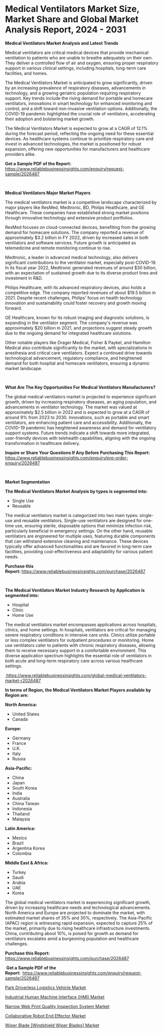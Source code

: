 <p><h1>Medical Ventilators Market Size, Market Share and Global Market Analysis Report, 2024 - 2031</h1></p><p><strong>Medical Ventilators Market Analysis and Latest Trends</strong></p>
<p><p>Medical ventilators are critical medical devices that provide mechanical ventilation to patients who are unable to breathe adequately on their own. They deliver a controlled flow of air and oxygen, ensuring proper respiratory support in various clinical settings, including hospitals, long-term care facilities, and homes. </p><p>The Medical Ventilators Market is anticipated to grow significantly, driven by an increasing prevalence of respiratory diseases, advancements in technology, and a growing geriatric population requiring respiratory support. Key trends include the rising demand for portable and homecare ventilators, innovations in smart technology for enhanced monitoring and control, and a shift toward non-invasive ventilation options. Additionally, the COVID-19 pandemic highlighted the crucial role of ventilators, accelerating their adoption and bolstering market growth. </p><p>The Medical Ventilators Market is expected to grow at a CAGR of 12.1% during the forecast period, reflecting the ongoing need for these essential devices. As healthcare systems continue to prioritize respiratory care and invest in advanced technologies, the market is positioned for robust expansion, offering new opportunities for manufacturers and healthcare providers alike.</p></p>
<p><strong>Get a Sample PDF of the Report:&nbsp;</strong> <a href="https://www.reliablebusinessinsights.com/enquiry/request-sample/2026487?utm_campaign=84&utm_medium=2&utm_source=Github&utm_content=ia&utm_term=30102024&utm_id=medical-ventilators">https://www.reliablebusinessinsights.com/enquiry/request-sample/2026487</a></p>
<p>&nbsp;</p>
<p><strong>Medical Ventilators Major Market Players</strong></p>
<p><p>The medical ventilators market is a competitive landscape characterized by major players like ResMed, Medtronic, BD, Philips Healthcare, and GE Healthcare. These companies have established strong market positions through innovative technology and extensive product portfolios. </p><p>ResMed focuses on cloud-connected devices, benefiting from the growing demand for homecare solutions. The company reported a revenue of approximately $3.2 billion in FY 2022, driven by increased sales in both ventilators and software services. Future growth is anticipated as telemedicine and remote monitoring continue to rise.</p><p>Medtronic, a leader in advanced medical technology, also delivers significant contributions to the ventilator market, especially post-COVID-19. In its fiscal year 2022, Medtronic generated revenues of around $30 billion, with an expectation of sustained growth due to its diverse product lines and investment in R&D.</p><p>Philips Healthcare, with its advanced respiratory devices, also holds a competitive edge. The company reported revenues of about $19.5 billion in 2021. Despite recent challenges, Philips' focus on health technology innovation and sustainability could foster recovery and growth moving forward.</p><p>GE Healthcare, known for its robust imaging and diagnostic solutions, is expanding in the ventilator segment. The company's revenue was approximately $20 billion in 2021, and projections suggest steady growth due to the ongoing demand for integrated healthcare solutions.</p><p>Other notable players like Drager Medical, Fisher & Paykel, and Hamilton Medical also contribute significantly to the market, with specializations in anesthesia and critical care ventilators. Expect a continued drive towards technological advancement, regulatory compliance, and heightened demand for both hospital and homecare ventilators, ensuring a dynamic market landscape.</p></p>
<p>&nbsp;</p>
<p><strong>What Are The Key Opportunities For Medical Ventilators Manufacturers?</strong></p>
<p><p>The global medical ventilators market is projected to experience significant growth, driven by increasing respiratory diseases, an aging population, and advancements in ventilator technology. The market was valued at approximately $2.5 billion in 2022 and is expected to grow at a CAGR of around 9% from 2023 to 2030. Innovations, such as portable and smart ventilators, are enhancing patient care and accessibility. Additionally, the COVID-19 pandemic has heightened awareness and demand for ventilatory support systems. Future trends indicate a shift towards more integrated, user-friendly devices with telehealth capabilities, aligning with the ongoing transformation in healthcare delivery.</p></p>
<p><strong>Inquire or Share Your Questions If Any Before Purchasing This Report:</strong> <a href="https://www.reliablebusinessinsights.com/enquiry/pre-order-enquiry/2026487?utm_campaign=84&utm_medium=2&utm_source=Github&utm_content=ia&utm_term=30102024&utm_id=medical-ventilators">https://www.reliablebusinessinsights.com/enquiry/pre-order-enquiry/2026487</a></p>
<p>&nbsp;</p>
<p><strong>Market Segmentation</strong></p>
<p><strong>The Medical Ventilators Market Analysis by types is segmented into:</strong></p>
<p><ul><li>Single Use</li><li>Reusable</li></ul></p>
<p><p>The medical ventilators market is categorized into two main types: single-use and reusable ventilators. Single-use ventilators are designed for one-time use, ensuring sterile, disposable options that minimize infection risk, particularly beneficial in emergency settings. On the other hand, reusable ventilators are engineered for multiple uses, featuring durable components that can withstand extensive cleaning and maintenance. These devices typically offer advanced functionalities and are favored in long-term care facilities, providing cost-effectiveness and adaptability for various patient needs.</p></p>
<p><strong>Purchase this Report:&nbsp;</strong><a href="https://www.reliablebusinessinsights.com/purchase/2026487?utm_campaign=84&utm_medium=2&utm_source=Github&utm_content=ia&utm_term=30102024&utm_id=medical-ventilators">https://www.reliablebusinessinsights.com/purchase/2026487</a></p>
<p>&nbsp;</p>
<p><strong>The Medical Ventilators Market Industry Research by Application is segmented into:</strong></p>
<p><ul><li>Hospital</li><li>Clinic</li><li>Home Use</li></ul></p>
<p><p>The medical ventilators market encompasses applications across hospitals, clinics, and home settings. In hospitals, ventilators are critical for managing severe respiratory conditions in intensive care units. Clinics utilize portable or less complex ventilators for outpatient procedures or monitoring. Home use ventilators cater to patients with chronic respiratory diseases, allowing them to receive necessary support in a comfortable environment. This diverse application spectrum highlights the essential role of ventilators in both acute and long-term respiratory care across various healthcare settings.</p></p>
<p><a href="https://www.reliablebusinessinsights.com/global-medical-ventilators-market-r2026487?utm_campaign=84&utm_medium=2&utm_source=Github&utm_content=ia&utm_term=30102024&utm_id=medical-ventilators">&nbsp;https://www.reliablebusinessinsights.com/global-medical-ventilators-market-r2026487</a></p>
<p><strong>In terms of Region, the Medical Ventilators Market Players available by Region are:</strong></p>
<p>
    <p> <strong> North America: </strong>
        <ul>
            <li>United States</li>
            <li>Canada</li>
        </ul>
        </p> 
    <p> <strong> Europe: </strong>
        <ul>
            <li>Germany</li>
            <li>France</li>
            <li>U.K.</li>
            <li>Italy</li>
            <li>Russia</li>
        </ul>
        </p> 
    <p> <strong> Asia-Pacific: </strong>
        <ul>
            <li>China</li>
            <li>Japan</li>
            <li>South Korea</li>
            <li>India</li>
            <li>Australia</li>
            <li>China Taiwan</li>
            <li>Indonesia</li>
            <li>Thailand</li>
            <li>Malaysia</li>
        </ul>
        </p> 
    <p> <strong> Latin America: </strong>
        <ul>
            <li>Mexico</li>
            <li>Brazil</li>
            <li>Argentina Korea</li>
            <li>Colombia</li>
        </ul>
        </p> 
    <p> <strong> Middle East & Africa: </strong>
        <ul>
            <li>Turkey</li>
            <li>Saudi</li>
            <li>Arabia</li>
            <li>UAE</li>
            <li>Korea</li>
        </ul>
    </p>
    </p>
<p><p>The global medical ventilators market is experiencing significant growth, driven by increasing healthcare needs and technological advancements. North America and Europe are projected to dominate the market, with estimated market shares of 35% and 30%, respectively. The Asia-Pacific (APAC) region is witnessing rapid expansion, expected to capture 25% of the market, primarily due to rising healthcare infrastructure investments. China, contributing about 10%, is poised for growth as demand for ventilators escalates amid a burgeoning population and healthcare challenges.</p></p>
<p><strong>Purchase this Report: </strong><a href="https://www.reliablebusinessinsights.com/purchase/2026487?utm_campaign=84&utm_medium=2&utm_source=Github&utm_content=ia&utm_term=30102024&utm_id=medical-ventilators">https://www.reliablebusinessinsights.com/purchase/2026487</a></p>
<p>&nbsp;<strong>Get a Sample PDF of the Report:&nbsp;&nbsp;</strong><a href="https://www.reliablebusinessinsights.com/enquiry/request-sample/2026487?utm_campaign=84&utm_medium=2&utm_source=Github&utm_content=ia&utm_term=30102024&utm_id=medical-ventilators">https://www.reliablebusinessinsights.com/enquiry/request-sample/2026487</a></p>
<p><strong></strong></p>
<p><p><a href="https://github.com/MegiDuro586/Market-Research-Report-List-1/blob/main/park-driverless-logistics-vehicle-market.md?utm_campaign=84&utm_medium=2&utm_source=Github&utm_content=ia&utm_term=30102024&utm_id=medical-ventilators">Park Driverless Logistics Vehicle Market</a></p><p><a href="https://www.linkedin.com/pulse/exploring-industrial-human-machine-interface-hmi-market-dynamics-xtwqf?utm_campaign=84&utm_medium=2&utm_source=Github&utm_content=ia&utm_term=30102024&utm_id=medical-ventilators">Industrial Human Machine Interface (HMI) Market</a></p><p><a href="https://issuu.com/reportprime-2/docs/narrow-web-print-quality-inspection_2b4e383450cf7d?utm_campaign=84&utm_medium=2&utm_source=Github&utm_content=ia&utm_term=30102024&utm_id=medical-ventilators">Narrow Web Print Quality Inspection System Market</a></p><p><a href="https://issuu.com/reportprime-2/docs/collaborative-robot-end-effector-ma_741778ef5df1b9?utm_campaign=84&utm_medium=2&utm_source=Github&utm_content=ia&utm_term=30102024&utm_id=medical-ventilators">Collaborative Robot End Effector Market</a></p><p><a href="https://github.com/akrenkthongy/Market-Research-Report-List-1/blob/main/wiper-blade-windshield-wiper-blades-market.md?utm_campaign=84&utm_medium=2&utm_source=Github&utm_content=ia&utm_term=30102024&utm_id=medical-ventilators">Wiper Blade [Windshield Wiper Blades] Market</a></p></p>